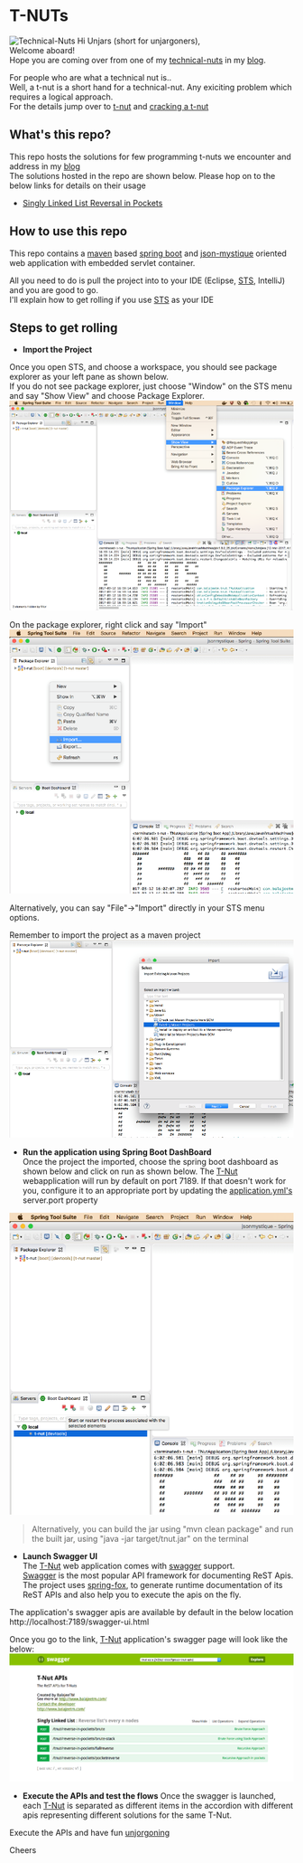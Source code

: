 # T-NUTs

![Technical-Nuts](http://blog.balajeetm.com/assets/2017-02-21/t-nuts.png)
Hi Unjars (short for unjargoners),<br>
Welcome aboard!<br>
Hope you are coming over from one of my [technical-nuts](http://blog.balajeetm.com/blog/2017/02/21/technical-nuts/) in my [blog](http://blog.balajeetm.com/).

For people who are what a technical nut is..<br>
Well, a t-nut is a short hand for a technical-nut. Any exiciting problem which requires a logical approach.<br>
For the details jump over to [t-nut](http://blog.balajeetm.com/blog/2017/02/21/technical-nuts/) and [cracking a t-nut](http://blog.balajeetm.com/blog/2017/03/08/cracking-a-tnut/)

## What's this repo?

This repo hosts the solutions for few programming t-nuts we encounter and address in my [blog](http://blog.balajeetm.com/)<br>
The solutions hosted in the repo are shown below. Please hop on to the below links for details on their usage
* [Singly Linked List Reversal in Pockets](/t-nuts/reverse-in-pockets/)

## How to use this repo

This repo contains a [maven](http://blog.balajeetm.com/blog/2017/02/14/why-maven/) based [spring boot](https://projects.spring.io/spring-boot/) and [json-mystique](http://github.balajeetm.com/json-mystique) oriented web application with embedded servlet container.<br>

All you need to do is pull the project into to your IDE (Eclipse, [STS](https://spring.io/tools/sts), IntelliJ) and you are good to go.<br>
I'll explain how to get rolling if you use [STS](https://spring.io/tools/sts) as your IDE

## Steps to get rolling

* **Import the Project**<br>

Once you open STS, and choose a workspace, you should see package explorer as your left pane as shown below.<br>
If you do not see package explorer, just choose "Window" on the STS menu and say "Show View" and choose Package Explorer.
![Package Explorer](/assets/packageexplorer.png)

On the package explorer, right click and say "Import"<br>
![Import Project](/assets/import.png)

Alternatively, you can say "File"->"Import" directly in your STS menu options.

Remember to import the project as a maven project<br>
![Import Maven Project](/assets/mavenproject.png)

* **Run the application using Spring Boot DashBoard**<br>
Once the project the imported, choose the spring boot dashboard as shown below and click on run as shown below.
The [T-Nut](http://blog.balajeetm.com/blog/2017/02/21/technical-nuts/) webapplication will run by default on port 7189.
If that doesn't work for you, configure it to an appropriate port by updating the [application.yml's](https://github.com/balajeetm/t-nut/blob/master/src/main/resources/application.yml) server.port property

![Run Application](/assets/startapp.png)

> Alternatively, you can build the jar using "mvn clean package" and run the built jar, using "java -jar target/tnut.jar" on the terminal

* **Launch Swagger UI**<br>
The [T-Nut](http://blog.balajeetm.com/blog/2017/02/21/technical-nuts/) web application comes with [swagger](http://swagger.io/) support.<br>
[Swagger](http://swagger.io/) is the most popular API framework for documenting ReST Apis.<br>
The project uses [spring-fox](https://github.com/springfox/springfox), to generate runtime documentation of its ReST APIs and also help you to execute the apis on the fly.<br>

The application's swagger apis are available by default in the below location
http://localhost:7189/swagger-ui.html

Once you go to the link, [T-Nut](http://blog.balajeetm.com/blog/2017/02/21/technical-nuts/) application's swagger page will look like the below:
![T-Nut Swagger](/assets/swagger.png)

* **Execute the APIs and test the flows**
Once the swagger is launched, each [T-Nut](http://blog.balajeetm.com/blog/2017/02/21/technical-nuts/) is separated as different items in the accordion with different apis representing different solutions for the same T-Nut.

Execute the APIs and have fun [unjorgoning](http://blog.balajeetm.com/blog/2017/02/13/welcome-aboard/)

Cheers
